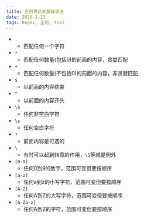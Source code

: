 ```yaml
---
title: 正则表达式基础语法
date: 2020-1-23
tags: Regex, 正则, tool
---
```


- `.`
    - 匹配任何一个字符
- `*`
    - 匹配任何数量(包括0)的前面的内容，贪婪匹配
- `+`
    - 匹配任何数量(不包括0)的前面的内容，非贪婪匹配
- `$`
    - 以前面的内容结束
- `^`
    - 以前面的内容开头
- `\S`
    - 任何非空白字符
- `\s`
    - 任何空白字符
- `?`
    - 前面内容是可选的
- `\`
    - 有时可以起到转意的作用，`\S`等就是例外
- `[0-9]`
    - 任何0到9的数字，范围可变但要按顺序
- `[a-z]`
    - 任何a到z的小写字符，范围可变但要按顺序
- `[A-Z]`
    - 任何A到Z的大写字符，范围可变但要按顺序
- `[A-Za-z]`
    - 任何A到Z的字符，范围可变但要按顺序
